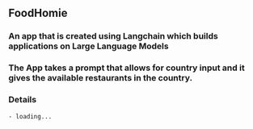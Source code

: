 ## FoodHomie
### An app that is created using Langchain which builds applications on **Large Language Models**
### The App takes a prompt that allows for **country** input and it gives the available restaurants in the country.

### Details
    - loading...